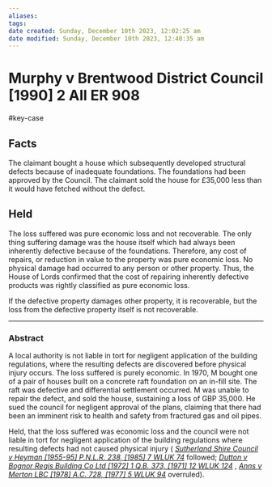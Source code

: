```yaml
---
aliases: 
tags: 
date created: Sunday, December 10th 2023, 12:02:25 am
date modified: Sunday, December 10th 2023, 12:40:35 am
---
```


# Murphy v Brentwood District Council [1990] 2 All ER 908

#key-case

## Facts

The claimant bought a house which subsequently developed structural defects because of inadequate foundations. The foundations had been approved by the Council. The claimant sold the house for £35,000 less than it would have fetched without the defect.

## Held

The loss suffered was pure economic loss and not recoverable. The only thing suffering damage was the house itself which had always been inherently defective because of the foundations. Therefore, any cost of repairs, or reduction in value to the property was pure economic loss. No physical damage had occurred to any person or other property. Thus, the House of Lords confirmed that the cost of repairing inherently defective products was rightly classified as pure economic loss.

If the defective property damages other property, it is recoverable, but the loss from the defective property itself is not recoverable.

---

### Abstract

A local authority is not liable in tort for negligent application of the building regulations, where the resulting defects are discovered before physical injury occurs. The loss suffered is purely economic. In 1970, M bought one of a pair of houses built on a concrete raft foundation on an in-fill site. The raft was defective and differential settlement occurred. M was unable to repair the defect, and sold the house, sustaining a loss of GBP 35,000. He sued the council for negligent approval of the plans, claiming that there had been an imminent risk to health and safety from fractured gas and oil pipes.

Held, that the loss suffered was economic loss and the council were not liable in tort for negligent application of the building regulations where resulting defects had not caused physical injury ( _[Sutherland Shire Council v Heyman [1955-95] P.N.L.R. 238, [1985] 7 WLUK 74](https://uk.westlaw.com/Document/IC6BA16C0E42811DA8FC2A0F0355337E9/View/FullText.html?originationContext=document&transitionType=DocumentItem&ppcid=4b410485fc7948b0976834b8606100e3&contextData=(sc.DocLink))_ followed; _[Dutton v Bognor Regis Building Co Ltd [1972] 1 Q.B. 373, [1971] 12 WLUK 124](https://uk.westlaw.com/Document/I9C79B3D0E42711DA8FC2A0F0355337E9/View/FullText.html?originationContext=document&transitionType=DocumentItem&ppcid=4b410485fc7948b0976834b8606100e3&contextData=(sc.DocLink))_ , _[Anns v Merton LBC [1978] A.C. 728, [1977] 5 WLUK 94](https://uk.westlaw.com/Document/I5E758AF0E42711DA8FC2A0F0355337E9/View/FullText.html?originationContext=document&transitionType=DocumentItem&ppcid=4b410485fc7948b0976834b8606100e3&contextData=(sc.DocLink))_ overruled).
